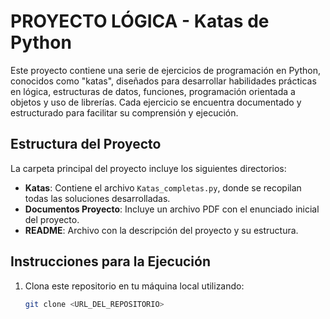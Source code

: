 # PROYECTO LÓGICA - Katas de Python

Este proyecto contiene una serie de ejercicios de programación en Python, conocidos como "katas", diseñados para desarrollar habilidades prácticas en lógica, estructuras de datos, funciones, programación orientada a objetos y uso de librerías. 
Cada ejercicio se encuentra documentado y estructurado para facilitar su comprensión y ejecución.

## Estructura del Proyecto

La carpeta principal del proyecto incluye los siguientes directorios:

- **Katas**: Contiene el archivo `Katas_completas.py`, donde se recopilan todas las soluciones desarrolladas.
- **Documentos Proyecto**: Incluye un archivo PDF con el enunciado inicial del proyecto.
- **README**: Archivo con la descripción del proyecto y su estructura.

## Instrucciones para la Ejecución

1. Clona este repositorio en tu máquina local utilizando:
   ```bash
   git clone <URL_DEL_REPOSITORIO>
